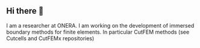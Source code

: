 ## Hi there 👋

<!--
**sclaus2/sclaus2** is a ✨ _special_ ✨ repository because its `README.md` (this file) appears on your GitHub profile.

Here are some ideas to get you started:

- 🔭 I’m currently working on ...
- 🌱 I’m currently learning ...
- 👯 I’m looking to collaborate on ...
- 🤔 I’m looking for help with ...
- 💬 Ask me about ...
- 📫 How to reach me: ...
- 😄 Pronouns: ...
- ⚡ Fun fact: ...
-->
I am a researcher at ONERA. I am working on the development of immersed boundary methods for finite elements. In particular CutFEM methods (see Cutcells and CutFEMx repositories)

